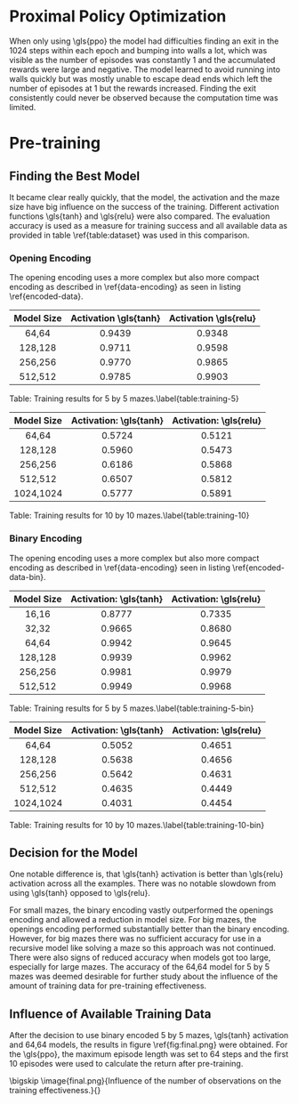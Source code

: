 # Proximal Policy Optimization
When only using \gls{ppo} the model had difficulties finding an exit in the 1024 steps within each epoch and bumping into
walls a lot, which was visible as the number of episodes was constantly 1 and the accumulated rewards were large and negative.
The model learned to avoid running into walls quickly but was mostly unable to escape dead ends which left the number of
episodes at 1 but the rewards increased.
Finding the exit consistently could never be observed because the computation time was limited.

# Pre-training
## Finding the Best Model
It became clear really quickly, that the model, the activation and the maze size have big influence on the success
of the training.
Different activation functions \gls{tanh} and \gls{relu} were also compared.
The evaluation accuracy is used as a measure for training success and all available data as provided in 
table \ref{table:dataset} was used in this comparison.

### Opening Encoding
The opening encoding uses a more complex but also more compact encoding as described in \ref{data-encoding} as seen in listing \ref{encoded-data}.

| Model Size | Activation \gls{tanh} | Activation \gls{relu} |
|:----------:|:---------------------:|:---------------------:|
|   64,64    |        0.9439         |        0.9348         |
|  128,128   |        0.9711         |        0.9598         |
|  256,256   |        0.9770         |        0.9865         |
|  512,512   |        0.9785         |        0.9903         |

Table: Training results for 5 by 5 mazes.\label{table:training-5}

| Model Size | Activation: \gls{tanh} | Activation: \gls{relu} |
|:----------:|:----------------------:|:----------------------:|
|   64,64    |         0.5724         |         0.5121         |
|  128,128   |         0.5960         |         0.5473         |
|  256,256   |         0.6186         |         0.5868         |
|  512,512   |         0.6507         |         0.5812         |
| 1024,1024  |         0.5777         |         0.5891         |

Table: Training results for 10 by 10 mazes.\label{table:training-10}

### Binary Encoding

The opening encoding uses a more complex but also more compact encoding as described in \ref{data-encoding} seen in listing \ref{encoded-data-bin}.

| Model Size | Activation: \gls{tanh} | Activation: \gls{relu} |
|:----------:|:----------------------:|:----------------------:|
|   16,16    |         0.8777         |         0.7335         |
|   32,32    |         0.9665         |         0.8680         | 
|   64,64    |         0.9942         |         0.9645         |
|  128,128   |         0.9939         |         0.9962         |
|  256,256   |         0.9981         |         0.9979         |
|  512,512   |         0.9949         |         0.9968         |

Table: Training results for 5 by 5 mazes.\label{table:training-5-bin}


| Model Size | Activation: \gls{tanh} | Activation: \gls{relu} |
|:----------:|:----------------------:|:----------------------:|
|   64,64    |         0.5052         |         0.4651         |
|  128,128   |         0.5638         |         0.4656         |
|  256,256   |         0.5642         |         0.4631         |
|  512,512   |         0.4635         |         0.4449         |
| 1024,1024  |         0.4031         |         0.4454         |

Table: Training results for 10 by 10 mazes.\label{table:training-10-bin}

## Decision for the Model
One notable difference is, that \gls{tanh} activation is better than \gls{relu} activation across all the examples.
There was no notable slowdown from using \gls{tanh} opposed to \gls{relu}.

For small mazes, the binary encoding vastly outperformed the openings encoding and allowed a reduction in model size.
For big mazes, the openings encoding performed substantially better than the binary encoding.
However, for big mazes there was no sufficient accuracy for use in a recursive model like solving a maze so this
approach was not continued.
There were also signs of reduced accuracy when models got too large, especially for large mazes.
The accuracy of the 64,64 model for 5 by 5 mazes was deemed desirable for further study about the influence of the 
amount of training data for pre-training effectiveness. 

## Influence of Available Training Data
After the decision to use binary encoded 5 by 5 mazes, \gls{tanh} activation and 64,64 models, the results in figure \ref{fig:final.png} were obtained.
For the \gls{ppo}, the maximum episode length was set to 64 steps and the first 10 episodes were used to calculate the return after pre-training.

\bigskip
\image{final.png}{Influence of the number of observations on the training effectiveness.}{}

<!--
| Observations | Pre-training Accuracy | Mean \gls{ppo} Return |
|:------------:|:---------------------:|:---------------------:|
|      0       |           0           |         -3.31         |
|     4096     |        0.4951         |         -3.13         |
|     8192     |        0.5732         |         -2.70         |
|    16384     |        0.6760         |         -1.67         |
|    32768     |        0.8563         |         0.74          |
|    49152     |        0.8812         |         3.07          |
|    65536     |        0.9382         |         5.52          |
|    81920     |        0.9623         |         5.27          |

Table: Influence of the number of observations on the training effectiveness. \label{final}
-->
